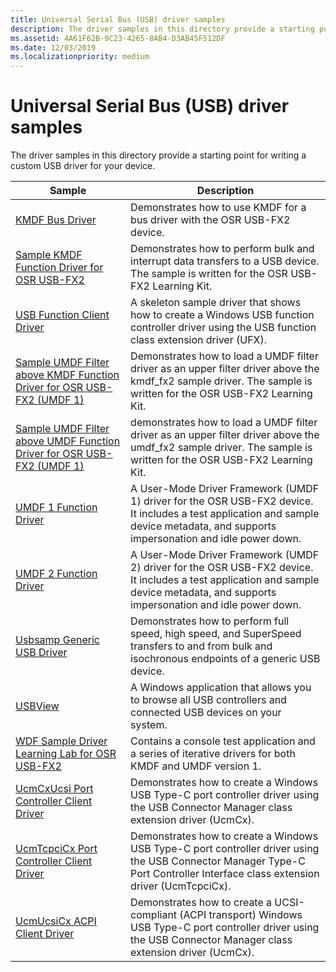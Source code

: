 ```yaml
---
title: Universal Serial Bus (USB) driver samples
description: The driver samples in this directory provide a starting point for writing a custom USB driver for your device.
ms.assetid: 4A61F62B-9C23-4265-8AB4-D3AB45F512DF
ms.date: 12/03/2019
ms.localizationpriority: medium
---
```


# Universal Serial Bus (USB) driver samples

The driver samples in this directory provide a starting point for writing a custom USB driver for your device.

| Sample | Description |
| --- | --- |
| [KMDF Bus Driver](/samples/microsoft/windows-driver-samples/sample-kmdf-bus-driver-for-osr-usb-fx2) | Demonstrates how to use KMDF for a bus driver with the OSR USB-FX2 device. |
| [Sample KMDF Function Driver for OSR USB-FX2](/samples/microsoft/windows-driver-samples/sample-kmdf-function-driver-for-osr-usb-fx2) | Demonstrates how to perform bulk and interrupt data transfers to a USB device. The sample is written for the OSR USB-FX2 Learning Kit. |
| [USB Function Client Driver](/samples/microsoft/windows-driver-samples/usb-function-client-driver) | A skeleton sample driver that shows how to create a Windows USB function controller driver using the USB function class extension driver (UFX). |
| [Sample UMDF Filter above KMDF Function Driver for OSR USB-FX2 (UMDF 1)](/samples/microsoft/windows-driver-samples/sample-umdf-filter-above-kmdf-function-driver-for-osr-usb-fx2-umdf-version-1) | Demonstrates how to load a UMDF filter driver as an upper filter driver above the kmdf\_fx2 sample driver. The sample is written for the OSR USB-FX2 Learning Kit. |
| [Sample UMDF Filter above UMDF Function Driver for OSR USB-FX2 (UMDF 1)](/samples/microsoft/windows-driver-samples/sample-umdf-filter-above-umdf-function-driver-for-osr-usb-fx2-umdf-version-1) | demonstrates how to load a UMDF filter driver as an upper filter driver above the umdf\_fx2 sample driver. The sample is written for the OSR USB-FX2 Learning Kit. |
| [UMDF 1 Function Driver](/samples/microsoft/windows-driver-samples/sample-umdf-function-driver-for-osr-usb-fx2-umdf-version-1) | A User-Mode Driver Framework (UMDF 1) driver for the OSR USB-FX2 device. It includes a test application and sample device metadata, and supports impersonation and idle power down. |
| [UMDF 2 Function Driver](/samples/microsoft/windows-driver-samples/sample-function-driver-for-osr-usb-fx2-umdf-version-2) | A User-Mode Driver Framework (UMDF 2) driver for the OSR USB-FX2 device. It includes a test application and sample device metadata, and supports impersonation and idle power down. |
| [Usbsamp Generic USB Driver](/samples/microsoft/windows-driver-samples/usbsamp-generic-usb-driver) | Demonstrates how to perform full speed, high speed, and SuperSpeed transfers to and from bulk and isochronous endpoints of a generic USB device. |
| [USBView](/samples/microsoft/windows-driver-samples/usbview-sample-application) | A Windows application that allows you to browse all USB controllers and connected USB devices on your system. |
| [WDF Sample Driver Learning Lab for OSR USB-FX2](/samples/microsoft/windows-driver-samples/wdf-sample-driver-learning-lab-for-osr-usb-fx2) | Contains a console test application and a series of iterative drivers for both KMDF and UMDF version 1. |
| [UcmCxUcsi Port Controller Client Driver](/samples/microsoft/windows-driver-samples/ucmtcpcicx-port-controller-client-driver-v2) | Demonstrates how to create a Windows USB Type-C port controller driver using the USB Connector Manager class extension driver (UcmCx). |
| [UcmTcpciCx Port Controller Client Driver](/samples/microsoft/windows-driver-samples/ucmtcpcicx-port-controller-client-driver) | Demonstrates how to create a Windows USB Type-C port controller driver using the USB Connector Manager Type-C Port Controller Interface class extension driver (UcmTcpciCx).
| [UcmUcsiCx ACPI Client Driver](/samples/microsoft/windows-driver-samples/ucmucsicx-acpi-client-driver) | Demonstrates how to create a UCSI-compliant (ACPI transport) Windows USB Type-C port controller driver using the USB Connector Manager class extension driver (UcmCx). |